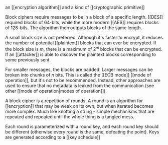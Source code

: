 an [[encryption algorithm]] and a kind of [[cryptographic primitive]] 

Block ciphers require messages to be in a block of a specific length. [[DES]] required blocks of 64-bits, while the more modern [[AES]] requires blocks of 128-bits. The algorithm then outputs blocks of the same length.

A small block size is not preferred. Although it's faster to encrypt, it reduces the number of potential [[plaintext]] blocks that can ever be encrypted. If the block size is _m_, there is a maximum of $2^m$ blocks that can be encrypted. If an [[attacker]] is able to discover the plaintext blocks corresponding to some previously sent 

For smaller messages, the blocks are padded. Larger messages can be broken into chunks of _n_ bits. This is called the [[ECB mode]] [[mode of operation]], but it's not to be recommended. Instead, other approaches are used to ensure that no metadata is leaked from the communication (see other [[mode of operation|modes of operation]]).

A block cipher is a repetition of rounds. A round is an algorithm for [[encryption]] that may be weak on its own, but when iterated becomes more complex. Much like knotting a string - simple mechanisms that are repeated and repeated until the whole thing is a tangled mess.

Each round is parameterized with a round key, and each round key should be different (otherwise every round is the same, defeating the point). Keys are generated according to a [[key schedule]]





